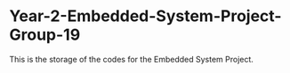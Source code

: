 # Year-2-Embedded-System-Project-Group-19
This is the storage of the codes for the Embedded System Project.